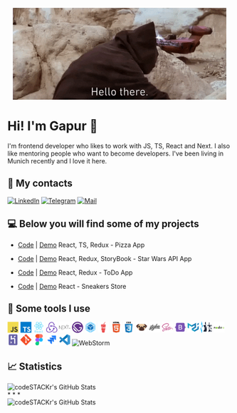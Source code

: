 <div align="center">

[![Header](https://github.com/GapurEvloev/gapurevloev.github.io/blob/master/assets/obi-van.425a324483e3572cd4d4.gif)](https://www.linkedin.com/in/gapur/)

</div>

# Hi! I'm Gapur 👋
<p align="left">I'm frontend developer who likes to work with JS, TS, React and Next. I also like mentoring people who want to become developers. I've been living in Munich recently and I love it here.</p>

## 🤙 My сontacts
[![LinkedIn](https://img.shields.io/badge/-gapur-0b66c2?style=for-the-badge&logo=Linkedin&logoColor=white&link=https://www.linkedin.com/in/gapur/)](https://www.linkedin.com/in/gapur/)
[![Telegram](https://img.shields.io/badge/-gapur-2aa8ea?style=for-the-badge&logo=telegram&logoColor=white&link=https://t.me/gapur)](https://t.me/gapur)
[![Mail](https://img.shields.io/badge/-@Mail-c2e7ff?style=for-the-badge&logo=Mail&logoColor=white&link=mailto:kaloycant@gmail.com)](mailto:kaloycant@gmail.com)


## 💻 Below you will find some of my projects
- [Сode](https://github.com/GapurEvloev/react_pizza_v2) | [Demo](https://gapurevloev.github.io/react_pizza_v2/) React, TS, Redux - Pizza App

- [Сode](https://github.com/GapurEvloev/swapi) | [Demo](https://gapurevloev.github.io/swapi/) React, Redux, StoryBook - Star Wars API App

- [Сode](https://github.com/GapurEvloev/react_todo) | [Demo](https://gapurevloev.github.io/react_todo/) React, Redux - ToDo App

- [Сode](https://github.com/GapurEvloev/react-sneakers) | [Demo](https://gapurevloev.github.io/react-sneakers/) React - Sneakers Store

## 🚀 Some tools I use

<p align="left">
<img src="https://raw.githubusercontent.com/devicons/devicon/master/icons/javascript/javascript-original.svg" alt="javascript" width="25" height="25" />
<img src="https://raw.githubusercontent.com/devicons/devicon/master/icons/typescript/typescript-original.svg" alt="typescript" width="25" height="25" />
<img src="https://raw.githubusercontent.com/devicons/devicon/master/icons/react/react-original-wordmark.svg" alt="react" width="25" height="25" />
<img src="https://raw.githubusercontent.com/devicons/devicon/master/icons/redux/redux-original.svg" alt="redux" width="25" height="25" />
<img src="https://raw.githubusercontent.com/devicons/devicon/master/icons/nextjs/nextjs-original-wordmark.svg" alt="nextjs" width="25" height="25" />
<img src="https://github.com/devicons/devicon/blob/master/icons/gatsby/gatsby-original.svg" alt="gatsby" width="25" height="25" />
<img src="https://raw.githubusercontent.com/devicons/devicon/master/icons/webpack/webpack-original.svg" alt="webpack" width="25" height="25" />
<img src="https://raw.githubusercontent.com/devicons/devicon/master/icons/gulp/gulp-plain.svg" alt="gulp" width="25" height="25" />

<img src="https://raw.githubusercontent.com/devicons/devicon/master/icons/html5/html5-original-wordmark.svg" alt="html5" width="25" height="25" />
<img src="https://raw.githubusercontent.com/devicons/devicon/master/icons/css3/css3-original-wordmark.svg" alt="css3" width="25" height="25" />
<img src="https://github.com/GapurEvloev/gapurevloev.github.io/blob/master/assets/pugjs-icon.svg" alt="pugjs" width="25" height="25" />
<img src="https://raw.githubusercontent.com/devicons/devicon/master/icons/stylus/stylus-original.svg" alt="stylus" width="25" height="25" />
<img src="https://raw.githubusercontent.com/devicons/devicon/master/icons/sass/sass-original.svg" alt="react" width="25" height="25" />

<img src="https://raw.githubusercontent.com/devicons/devicon/master/icons/bootstrap/bootstrap-plain.svg" alt="bootstrap" width="25" height="25" />
<img src="https://raw.githubusercontent.com/devicons/devicon/master/icons/materialui/materialui-original.svg" alt="materialui" width="25" height="25" />
<img src="https://raw.githubusercontent.com/devicons/devicon/master/icons/tailwindcss/tailwindcss-original-wordmark.svg" alt="tailwindcss" width="25" height="25" />

<img src="https://raw.githubusercontent.com/devicons/devicon/master/icons/nodejs/nodejs-original-wordmark.svg" alt="nodejs" width="25" height="25" />
<img src="https://raw.githubusercontent.com/devicons/devicon/master/icons/heroku/heroku-plain.svg" alt="heroku" width="25" height="25" />
<img src="https://raw.githubusercontent.com/devicons/devicon/master/icons/git/git-plain.svg" alt="git" width="25" height="25" />
<img src="https://raw.githubusercontent.com/devicons/devicon/master/icons/figma/figma-original.svg" alt="figma" width="25" height="25" />
<img src="https://raw.githubusercontent.com/devicons/devicon/master/icons/jira/jira-original.svg" alt="jira" width="25" height="25" />
<img src="https://raw.githubusercontent.com/devicons/devicon/master/icons/vscode/vscode-original.svg" alt="vscode" width="25" height="25" />
<img src="https://upload.wikimedia.org/wikipedia/commons/c/c0/WebStorm_Icon.svg" alt="WebStorm" width="25" height="25" />
</p>

## 📈 Statistics
<div display='flex'>
  <img align="left" alt="codeSTACKr's GitHub Stats" src="https://github-readme-stats.vercel.app/api?username=GapurEvloev&include_all_commits=true&hide=issues&show_icons=true"/>
</div>
</br>
* * *
</br>
<div display='flex'>
  <img align="left" alt="codeSTACKr's GitHub Stats" src="https://github-readme-stats.vercel.app/api/top-langs/?username=GapurEvloev&langs_count=8&layout=compact"/>
</div>